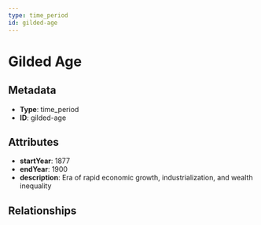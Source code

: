 ```yaml
---
type: time_period
id: gilded-age
---
```


# Gilded Age

## Metadata

- **Type**: time_period
- **ID**: gilded-age

## Attributes

- **startYear**: 1877
- **endYear**: 1900
- **description**: Era of rapid economic growth, industrialization, and wealth inequality

## Relationships

